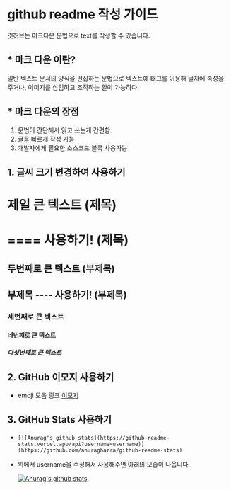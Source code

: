 # github readme 작성 가이드
깃허브는 마크다운 문법으로 text를 작성할 수 있습니다.



## * 마크 다운 이란?
일반 텍스트 문서의 양식을 편집하는 문법으로 텍스트에 태그를 이용해 글자에 속성을 주거나, 이미지를 삽입하고 조작하는 일이 가능하다.

## * 마크 다운의 장점
1. 문법이 간단해서 읽고 쓰는게 간편함.
2. 글을 빠르게 작성 가능
3. 개발자에게 필요한 소스코드 블록 사용가능

## 1. 글씨 크기 변경하여 사용하기


# 제일 큰 텍스트 (제목)

==== 사용하기! (제목)
===================



## 두번째로 큰 텍스트 (부제목)

부제목 ---- 사용하기! (부제목)
---------------------


### 세번째로 큰 텍스트

#### 네번째로 큰 텍스트

##### 다섯번째로 큰 텍스트


## 2.  GitHub 이모지 사용하기

- emoji 모음 링크 [이모지](https://gist.github.com/rxaviers/7360908)

## 3. GitHub Stats 사용하기

- `[![Anurag's github stats](https://github-readme-stats.vercel.app/api?username=username)](https://github.com/anuraghazra/github-readme-stats)`
- 위에서 username을 수정해서 사용해주면 아래의 모습이 나옵니다.

  [![Anurag's github stats](https://github-readme-stats.vercel.app/api?minkun2=minkun2)](https://github.com/anuraghazra/github-readme-stats)


